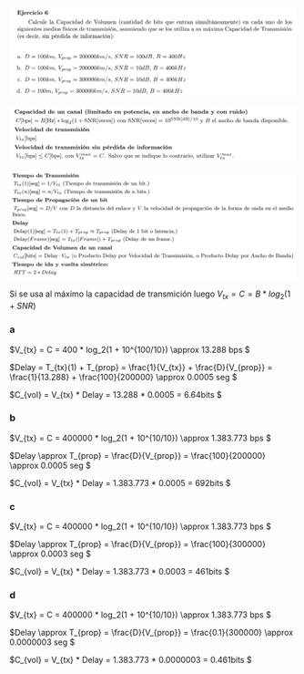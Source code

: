 ![](enunciado.png)

![](../cap_canal_vel_transm.png)

![](../tiempos_capacidad_volumen_delay.png)


Si se usa al máximo la capacidad de transmición luego $V_{tx} = C = B * log_2(1+SNR)$

### a

$V_{tx} = C = 400 * log_2(1 + 10^{100/10}) \approx 13.288 bps $

$Delay = T_{tx}(1) + T_{prop} = \frac{1}{V_{tx}}  + \frac{D}{V_{prop}} = \frac{1}{13.288}  + \frac{100}{200000} \approx 0.0005 seg $ 

$C_{vol} = V_{tx} * Delay = 13.288 * 0.0005 = 6.64bits     $

### b

$V_{tx} = C = 400000 * log_2(1 + 10^{10/10}) \approx 1.383.773 bps $

$Delay  \approx T_{prop} =  \frac{D}{V_{prop}} = \frac{100}{200000} \approx 0.0005 seg $ 

$C_{vol} = V_{tx} * Delay = 1.383.773 * 0.0005 = 692bits $

### c

$V_{tx} = C = 400000 * log_2(1 + 10^{10/10}) \approx 1.383.773 bps $

$Delay  \approx T_{prop} =  \frac{D}{V_{prop}} = \frac{100}{300000} \approx 0.0003 seg $ 

$C_{vol} = V_{tx} * Delay = 1.383.773 * 0.0003 = 461bits $

### d

$V_{tx} = C = 400000 * log_2(1 + 10^{10/10}) \approx 1.383.773 bps $

$Delay  \approx T_{prop} =  \frac{D}{V_{prop}} = \frac{0.1}{300000} \approx 0.0000003 seg $ 

$C_{vol} = V_{tx} * Delay = 1.383.773 * 0.0000003 = 0.461bits $